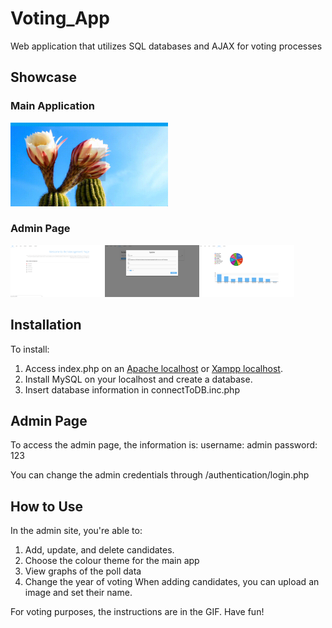 # Voting_App
Web application that utilizes SQL databases and AJAX for voting processes

## Showcase

### Main Application
<img src="./images/voting_app_function.gif" alt="Gif1" style="width:50%"/>

### Admin Page
<div style="display:inline-flex">
  <img src="./images/sc_1.png" width="30%"/>
    <img src="./images/sc_2.png" width="30%"/>
    <img src="./images/sc_3.png" width="30%"/>
</div>

## Installation
To install:
1. Access index.php on an [Apache localhost](https://www.apachelounge.com/viewtopic.php?t=5499&view=previous) or [Xampp localhost](https://www.apachefriends.org/index.html). 
2. Install MySQL on your localhost and create a database.
3. Insert database information in connectToDB.inc.php

## Admin Page
To access the admin page, the information is:
  username: admin
  password: 123

You can change the admin credentials through /authentication/login.php 

## How to Use
In the admin site, you're able to:
  1. Add, update, and delete candidates.
  2. Choose the colour theme for the main app
  3. View graphs of the poll data
  4. Change the year of voting
 When adding candidates, you can upload an image and set their name.
 
 For voting purposes, the instructions are in the GIF. Have fun!
  
  
